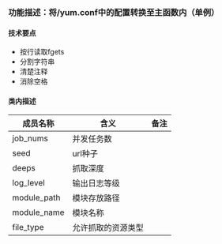 ### 功能描述：将/yum.conf中的配置转换至主函数内（单例）
#### 技术要点
- 按行读取fgets
- 分割字符串
- 清楚注释
- 消除空格

#### 类内描述

|成员名称|含义|备注|
|-----|-----|-----|
|job_nums|并发任务数||
|seed|url种子||
|deeps|抓取深度||
|log_level|输出日志等级||
|module_path|模块存放路径||
|module_name|模块名称||
|file_type|允许抓取的资源类型||
